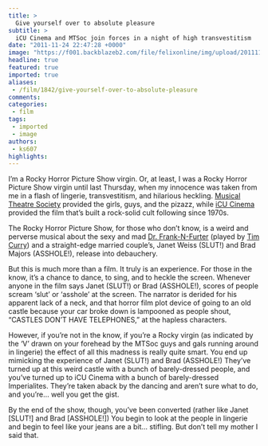 ```yaml
---
title: >
  Give yourself over to absolute pleasure
subtitle: >
  iCU Cinema and MTSoc join forces in a night of high transvestitism
date: "2011-11-24 22:47:28 +0000"
image: "https://f001.backblazeb2.com/file/felixonline/img/upload/201111242248-felix-rocky-horror-feature.jpg"
headline: true
featured: true
imported: true
aliases:
 - /film/1842/give-yourself-over-to-absolute-pleasure
comments:
categories:
 - film
tags:
 - imported
 - image
authors:
 - ks607
highlights:
---
```


I’m a Rocky Horror Picture Show virgin. Or, at least, I was a Rocky Horror Picture Show virgin until last Thursday, when my innocence was taken from me in a flash of lingerie, transvestitism, and hilarious heckling. [Musical Theatre Society](http://mtsoc.co.uk/) provided the girls, guys, and the pizazz, while [iCU Cinema](http://union.ic.ac.uk/arts/cinema/) provided the film that’s built a rock-solid cult following since 1970s.

The Rocky Horror Picture Show, for those who don’t know, is a weird and perverse musical about the sexy and mad [Dr. Frank-N-Furter](http://www.youtube.com/watch?v=bc80tFJpTuo) (played by [Tim Curry](http://www.youtube.com/watch?v=py1DILray2Y)) and a straight-edge married couple’s, Janet Weiss (SLUT!) and Brad Majors (ASSHOLE!), release into debauchery.

But this is much more than a film. It truly is an experience. For those in the know, it’s a chance to dance, to sing, and to heckle the screen. Whenever anyone in the film says Janet (SLUT!) or Brad (ASSHOLE!), scores of people scream ‘slut’ or ‘asshole’ at the screen. The narrator is derided for his apparent lack of a neck, and that horror film plot device of going to an old castle because your car broke down is lampooned as people shout, “CASTLES DON’T HAVE TELEPHONES,” at the hapless characters.

However, if you’re not in the know, if you’re a Rocky virgin (as indicated by the ‘V’ drawn on your forehead by the MTSoc guys and gals running around in lingerie) the effect of all this madness is really quite smart. You end up mimicking the experience of Janet (SLUT!) and Brad (ASSHOLE!) They’ve turned up at this weird castle with a bunch of barely-dressed people, and you’ve turned up to iCU Cinema with a bunch of barely-dressed Imperialites. They’re taken aback by the dancing and aren’t sure what to do, and you’re… well you get the gist.

By the end of the show, though, you’ve been converted (rather like Janet [SLUT!] and Brad [ASSHOLE!]) You begin to look at the people in lingerie and begin to feel like your jeans are a bit… stifling. But don’t tell my mother I said that.
